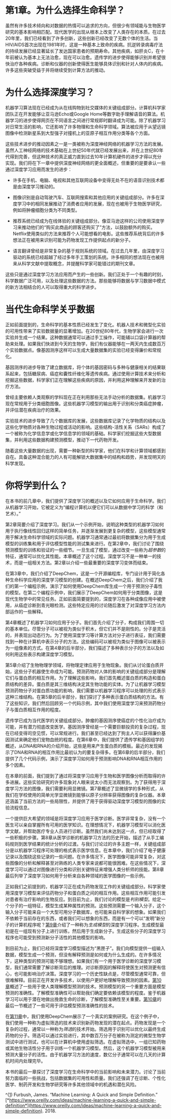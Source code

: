 # 第1章。为什么选择生命科学？

虽然有许多技术倾向和对数据的热情可以追求的方向，但很少有领域能与生物医学研究的基本影响相匹配。现代医学的出现从根本上改变了人类存在的本质。在过去20年里，我们已经看到了许多创新，这些创新已经改变了无数个体的生活。当HIV/AIDS首次出现在1981年时，这是一种基本上致命的疾病。抗逆转录病毒疗法的持续发展已经显著延长了发达国家患者的预期寿命。其他疾病，如肝炎C，在十年前被认为基本上无法治愈，现在可以治愈。遗传学的进步使得能够识别并希望很快治疗各种疾病。诊断和仪器的创新使得医生能够具体识别和针对人体内的疾病。许多这些突破受益于并将继续受到计算方法的推动。

# 为什么选择深度学习？

机器学习算法现在已经成为从在线购物到社交媒体的关键组成部分。计算机科学家团队正在开发能够让亚马逊Echo或Google Home等数字助手理解语音的算法。机器学习的进步使得网页在不同语言之间进行常规即时翻译成为可能。除了机器学习对日常生活的影响，它还影响了许多物理和生命科学领域。算法被应用于从望远镜图像中检测新星系到大型强子对撞机上的亚原子相互作用分类等各个方面。

这些技术进步的推动因素之一是一类被称为深度神经网络的机器学习方法的发展。虽然人工神经网络的技术基础在上世纪50年代就已经发展出来，并在上世纪80年代得到完善，但这种技术的真正威力直到过去10年计算机硬件的进步才得以充分实现。我们将在下一章中提供深度神经网络的更全面概述，但重要的是要承认一些通过深度学习应用而发生的进步：

+   许多在手机、电脑、电视和其他互联网设备中变得无处不在的语音识别技术都是由深度学习推动的。

+   图像识别是自动驾驶汽车、互联网搜索和其他应用的关键组成部分。许多在深度学习中的相同发展推动了消费者应用的发展，现在也被用于生物医学研究，例如将肿瘤细胞分类为不同类型。

+   推荐系统已经成为在线体验的关键组成部分。像亚马逊这样的公司使用深度学习来推动他们的“购买此商品的顾客还购买了”方法，以鼓励额外的购买。Netflix使用类似的方法来推荐个人可能想看的电影。这些推荐系统背后的许多想法正在被用来识别可能为药物发现工作提供起点的新分子。

+   语言翻译曾经是非常复杂的基于规则系统的领域。在过去几年里，由深度学习驱动的系统已经超越了经过多年手工策划的系统。许多相同的想法现在也被用来从科学文献中提取概念，并提醒科学家可能错过的期刊文章。

这些只是通过深度学习方法应用而产生的一些创新。我们正处于一个有趣的时刻，科学数据广泛可用，以及处理这些数据的方法。那些能够将数据与学习数据中模式的新方法相结合的人可以取得重大的科学进步。

# 当代生命科学关乎数据

正如前面提到的，生命科学的基本性质已经发生了变化。机器人技术和微型化实验的可用性带来了实验数据量的显著增加。在20世纪80年代，生物学家会进行一次实验并生成一个结果。这种数据通常可以通过手工操作，可能辅以口袋计算器的帮助来处理。如果我们快进到今天的生物学，我们有仪器能够在一两天内生成数百万个实验数据点。像基因测序这样可以生成大量数据集的实验已经变得廉价和常规化。

基因测序的进步导致了建立数据库，将个体的基因密码与多种与健康相关的结果联系起来，包括糖尿病、癌症和囊性纤维化等遗传疾病。通过使用计算技术来分析和挖掘这些数据，科学家们正在理解这些疾病的原因，并利用这种理解来开发新的治疗方法。

曾经主要依赖人类观察的学科现在正在利用那些无法手动分析的数据集。机器学习现在常规用于分类细胞图像。这些机器学习模型的输出用于识别和分类癌症肿瘤，并评估潜在疾病治疗的效果。

实验技术的进步导致了几个数据库的发展，这些数据库记录了化学物质的结构以及这些化学物质对各种生物过程或活动的影响。这些结构-活性关系（SARs）构成了一个被称为化学信息学或化学信息学的领域的基础。科学家们挖掘这些大型数据集，并利用这些数据构建预测模型，推动下一代药物开发。

随着这些大量数据的出现，需要一种新型的科学家，他们在科学和计算领域都感到自在。具备这种混合能力的人有可能解锁大数据集中的结构和趋势，并发现明天的科学发现。

# 你将学到什么？

在本书的前几章中，我们提供了深度学习的概述以及它如何应用于生命科学。我们从机器学习开始，它被定义为“编程计算机以便它们可以从数据中学习的科学（和艺术）。”

第2章简要介绍了深度学习。我们从一个示例开始，说明这种类型的机器学习如何用于执行像线性回归这样的简单任务，并逐渐发展到更复杂的模型，这些模型通常用于解决生命科学领域的实际问题。机器学习通常通过最初将数据集分为用于生成模型的训练集和用于评估模型性能的测试集来进行。在第2章中，我们讨论了围绕预测模型的训练和验证的一些细节。一旦生成了模型，通过改变一些称为*超参数*的特征，通常可以优化其性能。本章概述了这个过程。深度学习不是一种单一的技术，而是一组相关方法。第2章以介绍一些最重要的深度学习变体而结束。

在第3章中，我们介绍了DeepChem，这是一个开源编程库，专门设计用于简化各种生命科学应用的深度学习模型的创建。在概述DeepChem之后，我们介绍了我们的第一个编程示例，演示了如何使用DeepChem库生成一个用于预测分子毒性的模型。在第二个编程示例中，我们展示了DeepChem如何用于分类图像，这是现代生物学中的常见任务。正如前面简要提到的，深度学习在各种成像应用中被使用，从癌症诊断到青光眼检测。这些特定应用的讨论随后激发了对深度学习方法内部运作的一些解释。

第4章概述了机器学习如何应用于分子。我们首先介绍了分子，构成我们周围一切的基本单位。尽管分子可以被视为类似于积木，但它们并不是刚性的。分子是灵活的，并表现出动态行为。为了使用深度学习等计算方法对分子进行表征，我们需要找到一种在计算机中表示分子的方法。这些编码可以被视为类似于图像可以被表示为一组像素的方式。在第4章的后半部分，我们描述了多种表示分子的方法以及如何利用这些表示构建深度学习模型。

第5章介绍了生物物理学领域，将物理定律应用于生物现象。我们从讨论蛋白质开始，这些分子机器使生命成为可能。预测药物对人体的影响的关键组成部分是理解它们与蛋白质的相互作用。为了理解这些影响，我们首先概述蛋白质的构造和蛋白质结构的差异。蛋白质是其三维结构决定其生物功能的实体。为了让机器学习模型预测药物分子对蛋白质功能的影响，我们需要以机器学习程序可以处理的形式表示这种三维结构。在第5章的后半部分，我们探讨了多种表示蛋白质结构的方法。有了这些知识，我们然后回顾另一个代码示例，其中我们使用深度学习来预测药物分子与蛋白质相互作用的程度。

遗传学已成为当代医学的关键组成部分。肿瘤的基因测序使癌症的个性化治疗成为可能，并有潜力彻底改变医学。基因测序曾经是一个需要巨额投资的复杂过程，现在已经变得司空见惯，可以常规进行。我们甚至已经达到了狗主人可以获得廉价基因测试来确定他们宠物血统的程度。在第6章中，我们提供了遗传学和基因组学的概述，从DNA和RNA的介绍开始，这些是用来产生蛋白质的模板。最近的发现揭示了DNA和RNA的相互作用比最初认为的要复杂得多。在第6章的后半部分，我们提供了几个代码示例，演示了深度学习如何用于预测影响DNA和RNA相互作用的多个因素。

在本章的前面，我们提到了通过将深度学习应用于生物和医学图像分析而取得的许多进展。这些实验研究的许多现象对人眼来说太小而无法观察到。为了获得用于深度学习方法的图像，我们需要利用显微镜。第7章概述了显微镜学的多种形式，从我们在学校使用的简单光学显微镜到能够以原子分辨率获得图像的复杂仪器。本章还涵盖了当前方法的一些局限性，并提供了用于获得驱动深度学习模型的图像的实验流程信息。

一个提供巨大希望的领域是将深度学习应用于医学诊断。医学非常复杂，没有一个医生可以亲自掌握所有可用的医学知识。在理想情况下，机器学习模型可以消化医学文献，并帮助医疗专业人员进行诊断。虽然我们尚未达到这一点，但已经取得了一些积极的步骤。第8章从医学诊断的机器学习方法的历史开始，描述了从手工编码规则到医学结果的统计分析的过渡。与我们讨论过的许多主题一样，关键组成部分是以机器学习程序可处理的格式表示医学信息。在本章中，我们介绍了电子健康记录以及围绕这些记录的一些问题。在许多情况下，医学图像可能非常复杂，对这些图像的分析和解释甚至对熟练的人类专家来说都可能很困难。在这些情况下，深度学习可以通过对图像进行分类和识别关键特征来增强人类分析师的技能。第8章最后列举了深度学习如何用于分析来自各种领域的医学图像的一些示例。

正如我们之前提到的，机器学习正在成为药物发现工作的关键组成部分。科学家使用深度学习模型来评估药物分子和蛋白质之间的相互作用。这些相互作用可能引发对患者有治疗影响的生物反应。到目前为止，我们讨论的模型是*判别模型*。给定一个分子的一组特征，模型生成某种属性的预测。这些预测需要一个输入分子，这个输入分子可能来自一个大型可用分子数据库，也可能来自科学家的想象。如果我们不依赖于当前存在的东西，或者我们可以想象的东西，而是有一个可以“发明”新分子的计算机程序呢？[第9章](ch09.xhtml#generative_models)介绍了一种称为*生成模型*的深度学习程序。生成模型最初是在一组现有分子上进行训练，然后用于生成新分子。生成这些分子的深度学习程序也可能受到预测新分子活性的其他模型的影响。

到目前为止，我们已经将深度学习模型描述为“黑匣子”。我们向模型提供一组输入数据，模型生成一个预测，但没有解释预测是如何或为什么生成的。在许多情况下，这种类型的预测可能不够理想。如果我们有一个用于医学诊断的深度学习模型，我们通常需要了解诊断背后的推理。对诊断原因的解释将使医生对预测更有信心，也可能影响治疗决策。深度学习的一个历史性缺点是，尽管模型通常可靠，但很难解释。目前正在开发许多技术，以使用户更好地理解导致预测的因素。[第10章](ch10.xhtml#interpretation_of_deep_models)概述了一些用于使人类理解模型预测的技术。预测模型的另一个重要方面是模型预测的准确性。了解模型准确性可以帮助我们确定要依赖该模型的程度。鉴于机器学习可以用于潜在地做出挽救生命的诊断，了解模型准确性至关重要。[第10章](ch10.xhtml#interpretation_of_deep_models)的最后一节概述了一些可用于评估模型预测准确性的技术。

在[第11章](ch11.xhtml#a_virtual_screening_workflow_example)中，我们使用DeepChem展示了一个真实的案例研究。在这个例子中，我们使用一种称为虚拟筛选的技术来识别新药物发现的潜在起点。药物发现是一个复杂的过程，通常以一种称为*筛选*的技术开始。筛选用于识别可以优化以最终生成药物的分子。筛选可以通过实验进行，其中数百万分子在被称为测定的微型生物学测试中进行测试，也可以在计算机中使用虚拟筛选。在虚拟筛选中，一组已知药物或其他生物活性分子用于训练一个机器学习模型。然后，这个机器学习模型被用来预测大量分子的活性。由于机器学习方法的速度，数亿分子通常可以在几天的计算机时间内处理完毕。

本书的最后一章探讨了深度学习在生命科学中的当前影响和未来潜力。讨论了当前努力面临的一些挑战，包括数据集的可用性和质量。我们还强调了在诊断、个性化医学、制药开发和生物学研究等许多其他领域中的机遇和潜在风险。

^([1](ch01.xhtml#idm45806181338792-marker)) Furbush, James. “Machine Learning: A Quick and Simple Definition.” [*https://www.oreilly.com/ideas/machine-learning-a-quick-and-simple-definition*](https://www.oreilly.com/ideas/machine-learning-a-quick-and-simple-definition). 2018.
